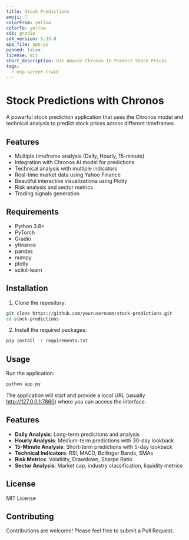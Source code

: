 ```yaml
---
title: Stock Predictions
emoji: 🐢
colorFrom: yellow
colorTo: yellow
sdk: gradio
sdk_version: 5.33.0
app_file: app.py
pinned: false
license: mit
short_description: Use Amazon Chronos To Predict Stock Prices
tags:
  - mcp-server-track
---
```


# Stock Predictions with Chronos

A powerful stock prediction application that uses the Chronos model and technical analysis to predict stock prices across different timeframes.

## Features

- Multiple timeframe analysis (Daily, Hourly, 15-minute)
- Integration with Chronos AI model for predictions
- Technical analysis with multiple indicators
- Real-time market data using Yahoo Finance
- Beautiful interactive visualizations using Plotly
- Risk analysis and sector metrics
- Trading signals generation

## Requirements

- Python 3.8+
- PyTorch
- Gradio
- yfinance
- pandas
- numpy
- plotly
- scikit-learn

## Installation

1. Clone the repository:
```bash
git clone https://github.com/yourusername/stock-predictions.git
cd stock-predictions
```

2. Install the required packages:
```bash
pip install -r requirements.txt
```

## Usage

Run the application:
```bash
python app.py
```

The application will start and provide a local URL (usually http://127.0.0.1:7860) where you can access the interface.

## Features

- **Daily Analysis**: Long-term predictions and analysis
- **Hourly Analysis**: Medium-term predictions with 30-day lookback
- **15-Minute Analysis**: Short-term predictions with 5-day lookback
- **Technical Indicators**: RSI, MACD, Bollinger Bands, SMAs
- **Risk Metrics**: Volatility, Drawdown, Sharpe Ratio
- **Sector Analysis**: Market cap, industry classification, liquidity metrics

## License

MIT License

## Contributing

Contributions are welcome! Please feel free to submit a Pull Request.
